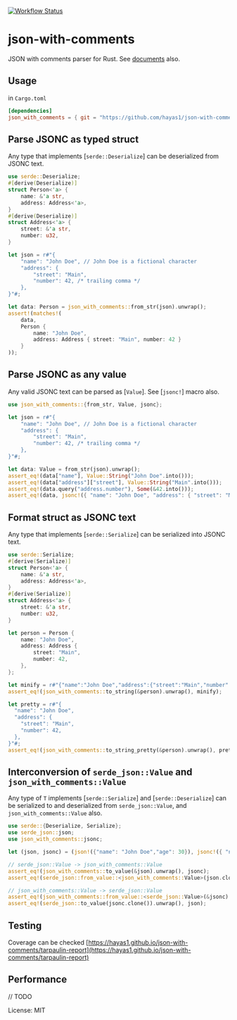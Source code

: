 [![Workflow Status](https://github.com/hayas1/json-with-comments/workflows/Master/badge.svg)](https://github.com/hayas1/json-with-comments/actions?query=workflow%3A%22Master%22)

# json-with-comments

JSON with comments parser for Rust.
See [documents](https://hayas1.github.io/json-with-comments/json_with_comments/) also.

## Usage
in `Cargo.toml`
```toml
[dependencies]
json_with_comments = { git = "https://github.com/hayas1/json-with-comments" }
```

## Parse JSONC as typed struct
Any type that implements [`serde::Deserialize`] can be deserialized from JSONC text.
```rust
use serde::Deserialize;
#[derive(Deserialize)]
struct Person<'a> {
    name: &'a str,
    address: Address<'a>,
}
#[derive(Deserialize)]
struct Address<'a> {
    street: &'a str,
    number: u32,
}

let json = r#"{
    "name": "John Doe", // John Doe is a fictional character
    "address": {
        "street": "Main",
        "number": 42, /* trailing comma */
    },
}"#;

let data: Person = json_with_comments::from_str(json).unwrap();
assert!(matches!(
    data,
    Person {
        name: "John Doe",
        address: Address { street: "Main", number: 42 }
    }
));
```

## Parse JSONC as any value
Any valid JSONC text can be parsed as [`Value`].
See [`jsonc!`] macro also.
```rust
use json_with_comments::{from_str, Value, jsonc};

let json = r#"{
    "name": "John Doe", // John Doe is a fictional character
    "address": {
        "street": "Main",
        "number": 42, /* trailing comma */
    },
}"#;

let data: Value = from_str(json).unwrap();
assert_eq!(data["name"], Value::String("John Doe".into()));
assert_eq!(data["address"]["street"], Value::String("Main".into()));
assert_eq!(data.query("address.number"), Some(&42.into()));
assert_eq!(data, jsonc!({ "name": "John Doe", "address": { "street": "Main", "number": 42 }}));
```

## Format struct as JSONC text
Any type that implements [`serde::Serialize`] can be serialized into JSONC text.
```rust
use serde::Serialize;
#[derive(Serialize)]
struct Person<'a> {
    name: &'a str,
    address: Address<'a>,
}
#[derive(Serialize)]
struct Address<'a> {
    street: &'a str,
    number: u32,
}

let person = Person {
    name: "John Doe",
    address: Address {
        street: "Main",
        number: 42,
    },
};

let minify = r#"{"name":"John Doe","address":{"street":"Main","number":42}}"#;
assert_eq!(json_with_comments::to_string(&person).unwrap(), minify);

let pretty = r#"{
  "name": "John Doe",
  "address": {
    "street": "Main",
    "number": 42,
  },
}"#;
assert_eq!(json_with_comments::to_string_pretty(&person).unwrap(), pretty);
```

## Interconversion of `serde_json::Value` and `json_with_comments::Value`
Any type of `T` implements [`serde::Serialize`] and [`serde::Deserialize`] can be
serialized to and deserialized from `serde_json::Value`, and `json_with_comments::Value` also.

```rust
use serde::{Deserialize, Serialize};
use serde_json::json;
use json_with_comments::jsonc;

let (json, jsonc) = (json!({"name": "John Doe","age": 30}), jsonc!({ "name": "John Doe", "age": 30 }));

// serde_json::Value -> json_with_comments::Value
assert_eq!(json_with_comments::to_value(&json).unwrap(), jsonc);
assert_eq!(serde_json::from_value::<json_with_comments::Value>(json.clone()).unwrap(), jsonc);

// json_with_comments::Value -> serde_json::Value
assert_eq!(json_with_comments::from_value::<serde_json::Value>(&jsonc).unwrap(), json);
assert_eq!(serde_json::to_value(jsonc.clone()).unwrap(), json);
```

## Testing
Coverage can be checked [https://hayas1.github.io/json-with-comments/tarpaulin-report](https://hayas1.github.io/json-with-comments/tarpaulin-report)

## Performance
// TODO

License: MIT
